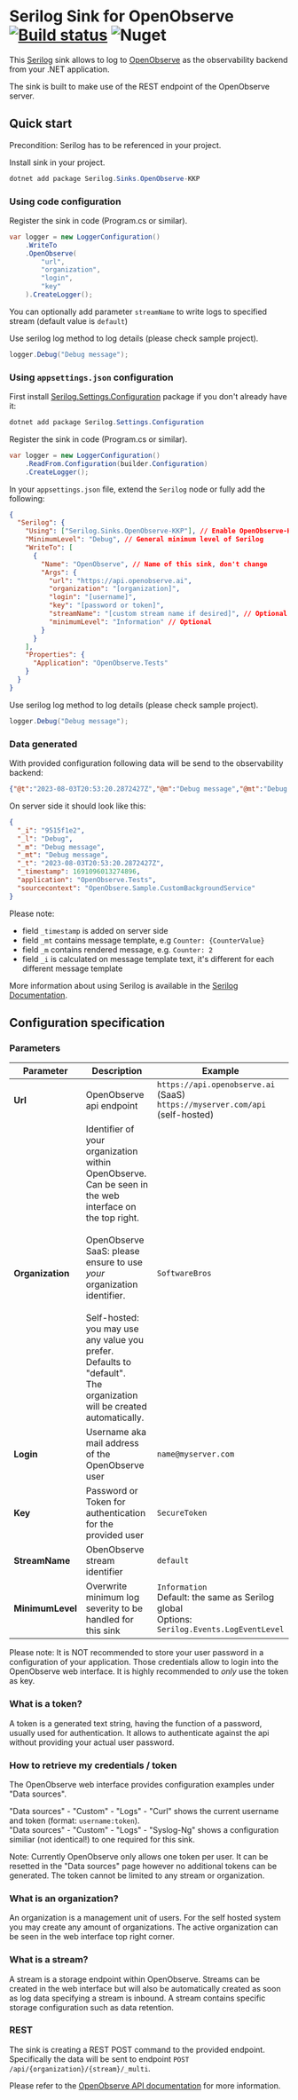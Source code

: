 # Serilog Sink for OpenObserve [![Build status](https://ci.appveyor.com/api/projects/status/d73v1w8rejebgtrv/branch/main?svg=true)](https://ci.appveyor.com/project/konradkaminski/serilog-sink-openobserve-kkp/branch/main) ![Nuget](https://img.shields.io/nuget/v/Serilog.Sinks.OpenObserve-KKP?logo=nuget)


This [Serilog](https://github.com/serilog/serilog) sink allows to log to [OpenObserve](https://openobserve.ai/) as the observability backend from your .NET application.

The sink is built to make use of the REST endpoint of the OpenObserve server.


## Quick start

Precondition: Serilog has to be referenced in your project.

Install sink in your project.
```powershell
dotnet add package Serilog.Sinks.OpenObserve-KKP
```

### Using code configuration
Register the sink in code (Program.cs or similar).
```csharp
var logger = new LoggerConfiguration()
    .WriteTo
    .OpenObserve(
        "url",
        "organization",
        "login",
        "key"
    ).CreateLogger();
```

You can optionally add parameter `streamName` to write logs to specified stream (default value is `default`)

Use serilog log method to log details (please check sample project).

```csharp
logger.Debug("Debug message");
```

### Using `appsettings.json` configuration

First install [Serilog.Settings.Configuration](https://github.com/serilog/serilog-settings-configuration) package if you don't already have it:

```powershell
dotnet add package Serilog.Settings.Configuration
```

Register the sink in code (Program.cs or similar).
```csharp
var logger = new LoggerConfiguration()
    .ReadFrom.Configuration(builder.Configuration)
	.CreateLogger();
```

In your `appsettings.json` file, extend the `Serilog` node or fully add the following:

```json
{
  "Serilog": {
    "Using": ["Serilog.Sinks.OpenObserve-KKP"], // Enable OpenObserve-KKP sink
    "MinimumLevel": "Debug", // General minimum level of Serilog
    "WriteTo": [
      {
        "Name": "OpenObserve", // Name of this sink, don't change
        "Args": {
          "url": "https://api.openobserve.ai",
          "organization": "[organization]",
          "login": "[username]",
          "key": "[password or token]",
          "streamName": "[custom stream name if desired]", // Optional
          "minimumLevel": "Information" // Optional
        }
      }
    ],
    "Properties": {
      "Application": "OpenObserve.Tests"
    }
  }
}
```

Use serilog log method to log details (please check sample project).

```csharp
logger.Debug("Debug message");
```

### Data generated

With provided configuration following data will be send to the observability backend:
```json
{"@t":"2023-08-03T20:53:20.2872427Z","@m":"Debug message","@mt":"Debug message","@i":"9515f1e2","@l":"Debug","SourceContext":"OpenObsere.Sample.CustomBackgroundService","Application":"OpenObserve.Tests"}
```

On server side it should look like this:
```json
{
  "_i": "9515f1e2",
  "_l": "Debug",
  "_m": "Debug message",
  "_mt": "Debug message",
  "_t": "2023-08-03T20:53:20.2872427Z",
  "_timestamp": 1691096013274896,
  "application": "OpenObserve.Tests",
  "sourcecontext": "OpenObsere.Sample.CustomBackgroundService"
}
```

Please note:
* field `_timestamp` is added on server side
* field `_mt` contains message template, e.g `Counter: {CounterValue}`
* field `_m` contains rendered message, e.g. `Counter: 2`
* field `_i` is calculated on message template text, it's different for each different message template     

More information about using Serilog is available in the [Serilog Documentation](https://github.com/serilog/serilog/wiki).

## Configuration specification
### Parameters
| Parameter | Description | Example |
| -- | -- | -- |
| **Url** | OpenObserve api endpoint | `https://api.openobserve.ai` (SaaS) <br/>`https://myserver.com/api` (self-hosted) |
| **Organization** | Identifier of your organization within OpenObserve. Can be seen in the web interface on the top right. <br/><br/>OpenObserve SaaS: please ensure to use _your_ organization identifier. <br/><br/>Self-hosted: you may use any value you prefer. Defaults to "default". <br/>The organization will be created automatically. | `SoftwareBros` |
| **Login** | Username aka mail address of the OpenObserve user | `name@myserver.com` |
| **Key** | Password or Token for authentication for the provided user | `SecureToken` |
| **StreamName** | ObenObserve stream identifier | `default` |
| **MinimumLevel** | Overwrite minimum log severity to be handled for this sink | `Information`<br/>Default: the same as Serilog global </br>Options: `Serilog.Events.LogEventLevel`  |

Please note:
It is NOT recommended to store your user password in a configuration of your application. Those credentials allow to login into the OpenObserve web interface. It is highly recommended to _only_ use the token as key.

### What is a token?
A token is a generated text string, having the function of a password, usually used for authentication. It allows to authenticate against the api without providing your actual user password.

### How to retrieve my credentials / token
The OpenObserve web interface provides configuration examples under "Data sources". 

"Data sources" - "Custom" - "Logs" - "Curl" shows the current username and token (format: `username:token`).  
"Data sources" - "Custom" - "Logs" - "Syslog-Ng" shows a configuration similiar (not identical!) to one required for this sink.  

Note: Currently OpenObserve only allows one token per user. It can be resetted in the "Data sources" page however no additional tokens can be generated. The token cannot be limited to any stream or organization.

### What is an organization?
An organization is a management unit of users. For the self hosted system you may create any amount of organizations. The active organization can be seen in the web interface top right corner.

### What is a stream?
A stream is a storage endpoint within OpenObserve. Streams can be created in the web interface but will also be automatically created as soon as log data specifying a stream is inbound. A stream contains specific storage configuration such as data retention.

### REST
The sink is creating a REST POST command to the provided endpoint. Specifically the data will be sent to endpoint `POST /api/{organization}/{stream}/_multi`.

Please refer to the [OpenObserve API documentation](https://openobserve.ai/docs/api/) for more information.